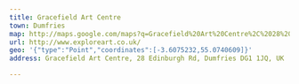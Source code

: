 ```yaml
---
title: Gracefield Art Centre
town: Dumfries
map: http://maps.google.com/maps?q=Gracefield%20Art%20Centre%2C%2028%20Edinburgh%20Road%2C%20Dumfries%2C%20GB%2C%20DG1%201JQ
url: http://www.exploreart.co.uk/
geo: '{"type":"Point","coordinates":[-3.6075232,55.0740609]}'
address: Gracefield Art Centre, 28 Edinburgh Rd, Dumfries DG1 1JQ, UK

---
```


